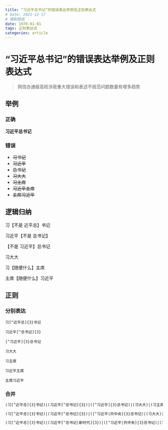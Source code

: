 ```yaml
---
title: “习近平总书记”的错误表达举例及正则表达式
# date: 2021-12-17
# 强制垫底
date: 1970-01-01
tags: 正则表达式
categories: article
---
```


# “习近平总书记”的错误表达举例及正则表达式

> 网信办通报高校涉政重大错误和表述不规范问题数量有增多趋势

## 举例

### 正确

**习近平总书记**

### 错误

- ~~习书记~~
- ~~习近平~~
- ~~总书记~~
- ~~习大大~~
- ~~习主席~~
- ~~习近平主席~~
- ~~主席习近平~~

## 逻辑归纳

习【不是 近平总】书记

习近平【不是 总书记】

【不是 习近平】总书记

习大大

习【随便什么】主席

主席【随便什么】习近平

## 正则

### 分别表达

`习[^近平总]{3}书记`

`习近平[^总书记]{3}`

`[^习近平]{3}总书记`

`习大大`

`习主席`

`习近平主席`

`主席习近平`

### 合并

```reStructuredText
(习[^近平总]{3}书记)|(习近平[^总书记]{3})|([^习近平]{3}总书记)|(习大大)|(习主席)|(习近平主席)|([^军委]{2}主席习近平)
```

```reStructuredText
(习[^近平总]{3}书记)|(习近平[^总书记]{3})|([^习近平|共中央]{3}总书记)|(习大大)|(习主席)|(习近平主席)|([^军委]{2}主席习近平)
```

```reStructuredText
(习[^近平总]{3}书记)|(习近平[^总书记|新时代]{3})|([^习近平|共中央]{3}总书记)|(习大大)|(习主席)|(习近平主席)|([^军委]{2}主席习近平)
```
